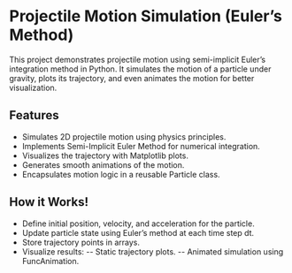 # Projectile Motion Simulation (Euler’s Method)  
This project demonstrates projectile motion using semi-implicit Euler’s integration method in Python.
It simulates the motion of a particle under gravity, plots its trajectory, and even animates the motion for better visualization.

## Features
- Simulates 2D projectile motion using physics principles.  
- Implements Semi-Implicit Euler Method for numerical integration.  
- Visualizes the trajectory with Matplotlib plots.  
- Generates smooth animations of the motion.  
- Encapsulates motion logic in a reusable Particle class.  

## How it Works!  
- Define initial position, velocity, and acceleration for the particle.
- Update particle state using Euler’s method at each time step dt.
- Store trajectory points in arrays.
- Visualize results:
-- Static trajectory plots.
-- Animated simulation using FuncAnimation.
